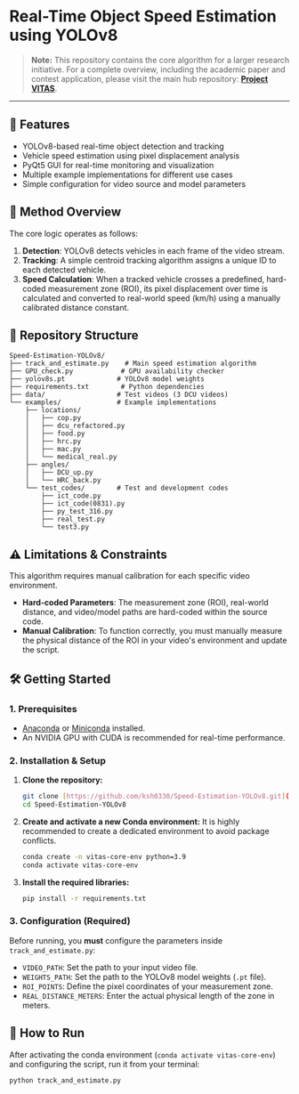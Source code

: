 # Real-Time Object Speed Estimation using YOLOv8

> **Note:** This repository contains the core algorithm for a larger research initiative. For a complete overview, including the academic paper and contest application, please visit the main hub repository: **[Project VITAS](https://github.com/ksh0330/Project-VITAS)**.

---

## 🚗 Features

-   YOLOv8-based real-time object detection and tracking
-   Vehicle speed estimation using pixel displacement analysis
-   PyQt5 GUI for real-time monitoring and visualization
-   Multiple example implementations for different use cases
-   Simple configuration for video source and model parameters

## 📖 Method Overview

The core logic operates as follows:
1.  **Detection**: YOLOv8 detects vehicles in each frame of the video stream.
2.  **Tracking**: A simple centroid tracking algorithm assigns a unique ID to each detected vehicle.
3.  **Speed Calculation**: When a tracked vehicle crosses a predefined, hard-coded measurement zone (ROI), its pixel displacement over time is calculated and converted to real-world speed (km/h) using a manually calibrated distance constant.

## 📁 Repository Structure

```
Speed-Estimation-YOLOv8/
├── track_and_estimate.py    # Main speed estimation algorithm
├── GPU_check.py            # GPU availability checker
├── yolov8s.pt             # YOLOv8 model weights
├── requirements.txt        # Python dependencies
├── data/                  # Test videos (3 DCU videos)
└── examples/              # Example implementations
    ├── locations/         
    │   ├── cop.py         
    │   ├── dcu_refactored.py  
    │   ├── food.py        
    │   ├── hrc.py         
    │   ├── mac.py         
    │   └── medical_real.py 
    ├── angles/    
    │   ├── DCU_up.py        
    │   └── HRC_back.py    
    └── test_codes/        # Test and development codes
        ├── ict_code.py    
        ├── ict_code(0831).py 
        ├── py_test_316.py 
        ├── real_test.py   
        └── test3.py       
```

## ⚠️ Limitations & Constraints

This algorithm requires manual calibration for each specific video environment.

-   **Hard-coded Parameters**: The measurement zone (ROI), real-world distance, and video/model paths are hard-coded within the source code.
-   **Manual Calibration**: To function correctly, you must manually measure the physical distance of the ROI in your video's environment and update the script.

## 🛠️ Getting Started

### 1. Prerequisites
-   [Anaconda](https://www.anaconda.com/download) or [Miniconda](https://docs.conda.io/en/latest/miniconda.html) installed.
-   An NVIDIA GPU with CUDA is recommended for real-time performance.

### 2. Installation & Setup
1.  **Clone the repository:**
    ```bash
    git clone [https://github.com/ksh0330/Speed-Estimation-YOLOv8.git](https://github.com/ksh0330/Speed-Estimation-YOLOv8.git)
    cd Speed-Estimation-YOLOv8
    ```
2.  **Create and activate a new Conda environment:**
    It is highly recommended to create a dedicated environment to avoid package conflicts.
    ```bash
    conda create -n vitas-core-env python=3.9
    conda activate vitas-core-env
    ```
3.  **Install the required libraries:**
    ```bash
    pip install -r requirements.txt
    ```

### 3. Configuration (Required)

Before running, you **must** configure the parameters inside `track_and_estimate.py`:

-   `VIDEO_PATH`: Set the path to your input video file.
-   `WEIGHTS_PATH`: Set the path to the YOLOv8 model weights (`.pt` file).
-   `ROI_POINTS`: Define the pixel coordinates of your measurement zone.
-   `REAL_DISTANCE_METERS`: Enter the actual physical length of the zone in meters.

## 🚀 How to Run

After activating the conda environment (`conda activate vitas-core-env`) and configuring the script, run it from your terminal:

```bash
python track_and_estimate.py
```